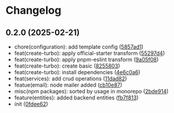 # Changelog

## 0.2.0 (2025-02-21)

- chore(configuration): add template config ([5857ad1](https://github.com/Sagar-v4/no-auth/commit/5857ad1))
- feat(create-turbo): apply official-starter transform ([55297d4](https://github.com/Sagar-v4/no-auth/commit/55297d4))
- feat(create-turbo): apply pnpm-eslint transform ([9a05f08](https://github.com/Sagar-v4/no-auth/commit/9a05f08))
- feat(create-turbo): create basic ([8255803](https://github.com/Sagar-v4/no-auth/commit/8255803))
- feat(create-turbo): install dependencies ([4e6c0a6](https://github.com/Sagar-v4/no-auth/commit/4e6c0a6))
- feat(services): add crud operations ([11dad82](https://github.com/Sagar-v4/no-auth/commit/11dad82))
- featue(email): node mailer added ([cb10e87](https://github.com/Sagar-v4/no-auth/commit/cb10e87))
- misc(npm packages): sorted by usage in monorepo ([2bde914](https://github.com/Sagar-v4/no-auth/commit/2bde914))
- feature(entities): added backend entities ([fb7f813](https://github.com/Sagar-v4/no-auth/commit/fb7f813))
- init ([0fdee62](https://github.com/Sagar-v4/no-auth/commit/0fdee62))
